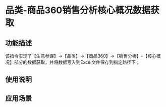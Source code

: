 # 品类-商品360销售分析核心概况数据获取
## 功能描述
该指令实现了【生意参谋】->【品类】->【商品360】->【销售分析】-【核心概况】部分的数据获取，并将数据写入到Excel文件保存到指定路径下；
## 使用说明
## 应用场景
